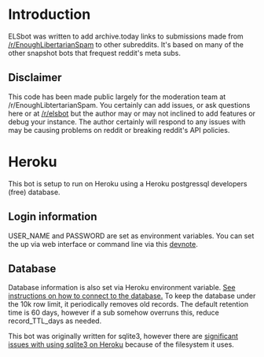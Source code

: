 # Introduction

ELSbot was written to add archive.today links to submissions made from [/r/EnoughLibertarianSpam](https://reddit.com/r/EnoughLibertarianSpam) to other subreddits.  It's based on many of the other snapshot bots that frequest reddit's meta subs.

## Disclaimer

This code has been made public largely for the moderation team at /r/EnoughLibtertarianSpam.  You certainly can add issues, or ask questions here or at [/r/elsbot](https://reddit.com/r/elsbot) but the author may or may not inclined to add features or debug your instance.  The author certainly will respond to any issues with may be causing problems on reddit or breaking reddit's API policies.

# Heroku

This bot is setup to run on Heroku using a Heroku postgressql developers (free) database.

## Login information

USER_NAME and PASSWORD are set as environment variables.  You can set the up via web interface or command line via this [devnote](https://devcenter.heroku.com/articles/config-vars).

## Database

Database information is also set via Heroku environment variable.  [See instructions on how to connect to the database.](https://devcenter.heroku.com/articles/heroku-postgresql#connecting-in-python)
To keep the database under the 10k row limit, it periodically removes old records.  The default retention time is 60 days, however if a sub somehow overruns this, reduce record_TTL_days as needed.

This bot was originally written for sqlite3, however there are [significant issues with using sqlite3 on Heroku](https://devcenter.heroku.com/articles/sqlite3) because of the filesystem it uses.